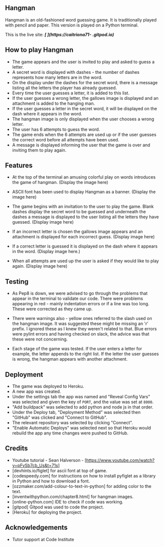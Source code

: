 ## Hangman

Hangman is an old-fashioned word guessing game. It is traditionally played with pencil and paper. This version is played on a Python terminal.

This is the live site: ***[       ](https://caitriona71-             .gitpod.io)***

## How to play Hangman

* The game appears and the user is invited to play and asked to guess a letter.
* A secret word is displayed with dashes - the number of dashes represents how many letters are in the word.  
* On the display under the dashes for the secret word, there is a message listing all the letters the player has already guessed.
* Every time the user guesses a letter, it is added to this list.
* If the user guesses a wrong letter, the gallows image is displayed and an attachment is added to the hanging man. 
* If the user guesses a letter in the secret word, it will be displayed on the dash where it appears in the word.
* The hangman image is only displayed when the user chooses a wrong letter.  
* The user has 6 attempts to guess the word.  
* The game ends when the 6 attempts are used up or if the user guesses the correct word before all attempts have been used.
* A message is displayed informing the user that the game is over and inviting them to play again.

## Features

* At the top of the terminal an amusing colorful play on words introduces the game of hangman. (Display the image here)

* ASCII font has been used to display Hangman as a banner. (Display the image here)

* The game begins with an invitation to the user to play the game. Blank dashes display the secret word to be guessed and underneath the dashes a message is displayed to the user listing all the letters they have guessed. (Display image here)

* If an incorrect letter is chosen the gallows image appears and an attachment is displayed for each incorrect guess. (Display image here)

* If a correct letter is guessed it is displayed on the dash where it appears in the word. (Display image here.)

* When all attempts are used up the user is asked if they would like to play again. (Display image here)

## Testing

* As Pep8 is down, we were advised to go through the problems that appear in the terminal to validate our code.  There were problems appearing in red - mainly indentation errors or if a line was too long.  These were corrected as they came up.  
* There were warnings also - yellow ones referred to the slash used on the hangman image.  It was suggested these might be missing an 'r' prefix.  I ignored these as I knew they weren't related to that. Blue errors were pylint errors and having checked on slack, the advice was that these were not concerning.

* Each stage of the game was tested.  If the user enters a letter for example, the letter appends to the right list. If the letter the user guesses is wrong, the hangman appears with another attachment.

## Deployment

* The game was deployed to Heroku.
* A new app was created.
* Under the settings tab the app was named and "Reveal Config Vars" was selected and given the key of `PORT`, and the value was set at `8000`.  
* "Add buildpack" was selected to add python and node js in that order.
* Under the Deploy tab, "Deployment Method" was selected then "GitHub" was clicked and "Connect to GitHub". 
* The relevant repository was selected by clicking "Connect".
* "Enable Automatic Deploys" was selected next so that Heroku would rebuild the app any time changes were pushed to GitHub.

## Credits

* Youtube tutorial - Sean Halverson - [https://www.youtube.com/watch?v=pFvSb7cb_Us&t=71s]
* [devhints.io/figlet] for ascii font at top of game.
* [codespeedy.com] for instructions on how to install pyfiglet as a library in Python and how to download a font.
* [ozzmaker.com/add-colour-to-text-in-python] for adding color to the text.
* [inventwithpython.com/chapter8.html] for hangman images.
* [online-python.com] IDE to check if code was working.
* [gitpod] Gitpod was used to code the project.
* [Heroku] for deploying the project.

## Acknowledgements

* Tutor support at Code Institute
   
